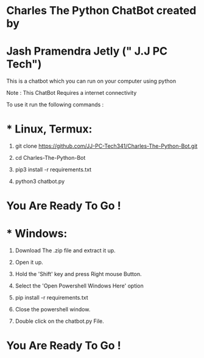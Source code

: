 # Charles The Python ChatBot created by 
# Jash Pramendra Jetly (" J.J PC Tech")

This is a chatbot which you can run on your computer using python 

Note : This ChatBot Requires a internet connectivity

To use it run the following commands :

# * Linux, Termux:
1. git clone https://github.com/JJ-PC-Tech341/Charles-The-Python-Bot.git

2. cd Charles-The-Python-Bot

3. pip3 install -r requirements.txt

4. python3 chatbot.py

# You Are Ready To Go !

# * Windows:

1. Download The .zip file and extract it up.

2. Open it up.

3. Hold the 'Shift' key and press Right mouse Button.

4. Select the 'Open Powershell Windows Here' option

5. pip install -r requirements.txt

6. Close the powershell window.

7. Double click on the chatbot.py File.

# You Are Ready To Go !
